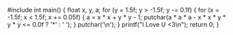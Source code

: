 #include<iostream>
int main() {
float x, y, a;
for (y = 1.5f; y > -1.5f; y -= 0.1f) {
for (x = -1.5f; x < 1.5f; x += 0.05f) {
a = x * x + y * y - 1;
putchar(a * a * a - x * x * y * y * y <= 0.0f ? '*' : ' ');
}
putchar('\n');
}
printf("I Love U <3\n");
return 0;
}
